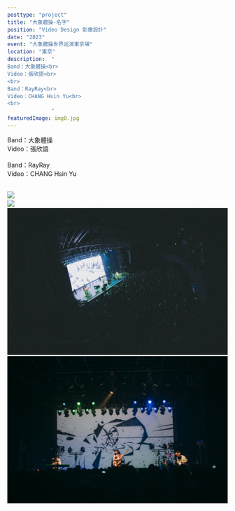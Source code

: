 ```yaml
---
posttype: "project"
title: "大象體操-名字"
position: "Video Design 影像設計"
date: "2023"
event: "大象體操世界巡演東京場"
location: "東京"
description:  "
Band：大象體操<br>
Video：張欣語<br>
<br>
Band：RayRay<br>
Video：CHANG Hsin Yu<br>
<br>
              "
featuredImage: img0.jpg
---
```

Band：大象體操<br>
Video：張欣語<br>
<br>
Band：RayRay<br>
Video：CHANG Hsin Yu<br>
<br>

<div class="project_box">
<img class="project_subimg" src="./img1.jpg">
</div>
<div class="project_box">
<img class="project_subimg" src="./img2.jpg">
</div>
<div class="project_box">
<img class="project_subimg" src="./img3.jpg">
</div>
<div class="project_box">
<img class="project_subimg" src="./img4.jpg">
</div>
<div class="project_box"></div>
